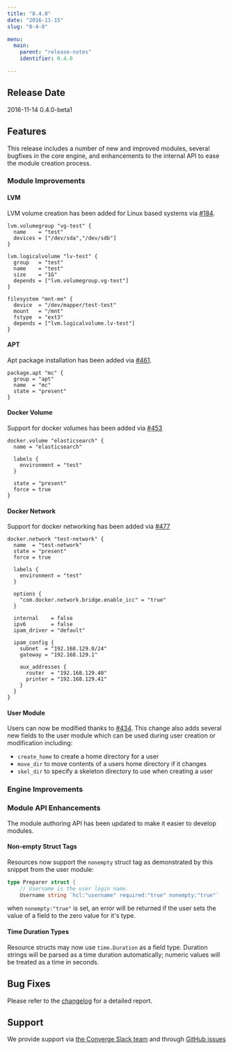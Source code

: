 ```yaml
---
title: "0.4.0"
date: "2016-11-15"
slug: "0-4-0"

menu:
  main:
    parent: "release-notes"
    identifier: 0.4.0

---
```


## Release Date

2016-11-14 0.4.0-beta1

## Features

This release includes a number of new and improved modules, several bugfixes in
the core engine, and enhancements to the internal API to ease the module
creation process.

### Module Improvements

#### LVM

LVM volume creation has been added for Linux based systems
via [#184](https://github.com/asteris-llc/converge/pull/184).

```hcl
lvm.volumegroup "vg-test" {
  name    = "test"
  devices = ["/dev/sda","/dev/sdb"]
}

lvm.logicalvolume "lv-test" {
  group   = "test"
  name    = "test"
  size    = "1G"
  depends = ["lvm.volumegroup.vg-test"]
}

filesystem "mnt-me" {
  device  = "/dev/mapper/test-test"
  mount   = "/mnt"
  fstype  = "ext3"
  depends = ["lvm.logicalvolume.lv-test"]
}
```

#### APT

Apt package installation has been added
via [#461](https://github.com/asteris-llc/converge/pull/461).

```hcl
package.apt "mc" {
  group = "apt"
  name  = "mc"
  state = "present"
}
```

#### Docker Volume

Support for docker volumes has been added
via [#453](https://github.com/asteris-llc/converge/pull/453)

```hcl
docker.volume "elasticsearch" {
  name = "elasticsearch"

  labels {
    environment = "test"
  }

  state = "present"
  force = true
}
```

#### Docker Network

Support for docker networking has been added
via [#477](https://github.com/asteris-llc/converge/pull/477)

```hcl
docker.network "test-network" {
  name  = "test-network"
  state = "present"
  force = true

  labels {
    environment = "test"
  }

  options {
    "com.docker.network.bridge.enable_icc" = "true"
  }

  internal    = false
  ipv6        = false
  ipam_driver = "default"

  ipam_config {
    subnet  = "192.168.129.0/24"
    gateway = "192.168.129.1"

    aux_addresses {
      router  = "192.168.129.40"
      printer = "192.168.129.41"
    }
  }
}

```

#### User Module

Users can now be modified thanks
to [#434](https://github.com/asteris-llc/converge/pull/434). This change also
adds several new fields to the user module which can be used during user
creation or modification including:

- `create_home` to create a home directory for a user
- `move_dir` to move contents of a users home directory if it changes
- `skel_dir` to specify a skeleton directory to use when creating a user

### Engine Improvements

### Module API Enhancements

The module authoring API has been updated to make it easier to develop modules.

#### Non-empty Struct Tags

Resources now support the `nonempty` struct tag as demonstrated by this snippet
from the user module:

```go
type Preparer struct {
    // Username is the user login name.
    Username string `hcl:"username" required:"true" nonempty:"true"`
```

when `nonempty:"true"` is set, an error will be returned if the user sets the
value of a field to the zero value for it's type.

#### Time Duration Types

Resource structs may now use `time.Duration` as a field type.  Duration strings
will be parsed as a time duration automatically; numeric values will be treated
as a time in seconds.

## Bug Fixes

Please refer to the [changelog](https://github.com/asteris-llc/converge/blob/master/CHANGELOG.md) for
a detailed report.

## Support

We provide support via [the Converge Slack team](http://converge-slack.aster.is/) and through [GitHub issues](https://github.com/asteris-llc/converge/issues)
